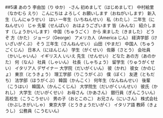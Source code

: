 ##5课
あのう
李由加（り ゆか）
-さん
初めまして（はじめまして）
中村絵里（なかむら えり）
こんにちは
よろしく
お願いします（おねがいします）
新入生（しんにゅうせい）
はい
一年生（いちねんせい）
私（わたし）
二年生（にねんせい）
じゃ
先輩（せんぱい）
おはようございます
皆（みんな）
紹介します（しょうかいします）
中国（ちゅうごく）
から
来ました（きました）
どうぞ
方（かた）
ジョージ（George）
アメリカ人（America じん）
経済学部（けいざいがくぶ）
そう
三年生（さんねんせい）
山田（やまだ）
中国人（ちゅうごくじん）
日本人（にほんじん）
学生（がくせい）
佐藤（さとう）
会社員（かいしゃいん）
イギリス人
いいえ
先生（せんせい）
どなた
あの方（あのかた）
何（なん）
社員（しゃいん）
社長（しゃちょう）
留学生（りゅうがくせい）
イタリア人
デザイナー
大学院（だいがくいん）
彼（かれ）
彼女（かのじょ）
東京（とうきょう）
理工学部（りこうがくぶ）
僕（ぼく）
友達（ともだち）
法学部（ほうがくぶ）
韓国（かんこく）
何年生（なんねんせい）
後輩（こうはい）
韓国人（かんこくじん）
大学院生（だいがくいんせい）
彼氏（かれし）
大学生（だいがくせい）
お母さん（かあさん）
銀行員（ぎんこういん）
高校生（こうこうせい）
男の子（おとこのこ）
お兄さん（にいさん）
株式会社（かぶしきがいしゃ）
東京大学（とうきょうだいがく）
イタリア語
教師（きょうし）
公務員（こうむいん）